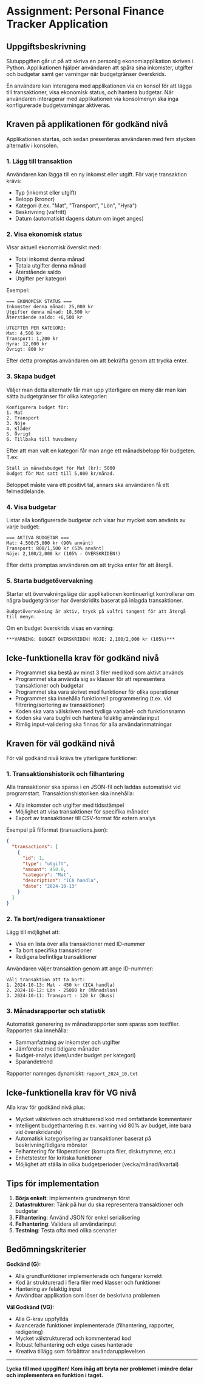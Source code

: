 # Assignment: Personal Finance Tracker Application

## Uppgiftsbeskrivning

Slutuppgiften går ut på att skriva en personlig ekonomiapplikation skriven i Python. Applikationen hjälper användaren att spåra sina inkomster, utgifter och budgetar samt ger varningar när budgetgränser överskrids.

En användare kan interagera med applikationen via en konsol för att lägga till transaktioner, visa ekonomisk status, och hantera budgetar. När användaren interagerar med applikationen via konsolmenyn ska inga konfigurerade budgetvarningar aktiveras.

## Kraven på applikationen för godkänd nivå

Applikationen startas, och sedan presenteras användaren med fem stycken alternativ i konsolen.

### 1. Lägg till transaktion
Användaren kan lägga till en ny inkomst eller utgift. För varje transaktion krävs:
- Typ (inkomst eller utgift)
- Belopp (kronor)
- Kategori (t.ex. "Mat", "Transport", "Lön", "Hyra")
- Beskrivning (valfritt)
- Datum (automatiskt dagens datum om inget anges)

### 2. Visa ekonomisk status
Visar aktuell ekonomisk översikt med:
- Total inkomst denna månad
- Totala utgifter denna månad
- Återstående saldo
- Utgifter per kategori

Exempel:
```
=== EKONOMISK STATUS ===
Inkomster denna månad: 25,000 kr
Utgifter denna månad: 18,500 kr
Återstående saldo: +6,500 kr

UTGIFTER PER KATEGORI:
Mat: 4,500 kr
Transport: 1,200 kr
Hyra: 12,000 kr
Övrigt: 800 kr
```

Efter detta promptas användaren om att bekräfta genom att trycka enter.

### 3. Skapa budget
Väljer man detta alternativ får man upp ytterligare en meny där man kan sätta budgetgränser för olika kategorier:

```
Konfigurera budget för:
1. Mat
2. Transport  
3. Nöje
4. Kläder
5. Övrigt
6. Tillbaka till huvudmeny
```

Efter att man valt en kategori får man ange ett månadsbelopp för budgeten. T.ex:
```
Ställ in månadsbudget för Mat (kr): 5000
Budget för Mat satt till 5,000 kr/månad.
```

Beloppet måste vara ett positivt tal, annars ska användaren få ett felmeddelande.

### 4. Visa budgetar
Listar alla konfigurerade budgetar och visar hur mycket som använts av varje budget:

```
=== AKTIVA BUDGETAR ===
Mat: 4,500/5,000 kr (90% använt)
Transport: 800/1,500 kr (53% använt)
Nöje: 2,100/2,000 kr (105% - ÖVERSKRIDEN!)
```

Efter detta promptas användaren om att trycka enter för att återgå.

### 5. Starta budgetövervakning
Startar ett övervakningsläge där applikationen kontinuerligt kontrollerar om några budgetgränser har överskridits baserat på inlagda transaktioner.

```
Budgetövervakning är aktiv, tryck på valfri tangent för att återgå till menyn.
```

Om en budget överskrids visas en varning:
```
***VARNING: BUDGET ÖVERSKRIDEN! NÖJE: 2,100/2,000 kr (105%)***
```

## Icke-funktionella krav för godkänd nivå

- Programmet ska bestå av minst 3 filer med kod som aktivt används
- Programmet ska använda sig av klasser för att representera transaktioner och budgetar
- Programmet ska vara skrivet med funktioner för olika operationer
- Programmet ska innehålla funktionell programmering (t.ex. vid filtrering/sortering av transaktioner)
- Koden ska vara välskriven med tydliga variabel- och funktionsnamn
- Koden ska vara bugfri och hantera felaktig användarinput
- Rimlig input-validering ska finnas för alla användarinmatningar

## Kraven för väl godkänd nivå

För väl godkänd nivå krävs tre ytterligare funktioner:

### 1. Transaktionshistorik och filhantering
Alla transaktioner ska sparas i en JSON-fil och laddas automatiskt vid programstart. Transaktionshistoriken ska innehålla:
- Alla inkomster och utgifter med tidsstämpel
- Möjlighet att visa transaktioner för specifika månader
- Export av transaktioner till CSV-format för extern analys

Exempel på filformat (transactions.json):
```json
{
  "transactions": [
    {
      "id": 1,
      "type": "utgift",
      "amount": 450.0,
      "category": "Mat",
      "description": "ICA handla",
      "date": "2024-10-13"
    }
  ]
}
```

### 2. Ta bort/redigera transaktioner
Lägg till möjlighet att:
- Visa en lista över alla transaktioner med ID-nummer
- Ta bort specifika transaktioner
- Redigera befintliga transaktioner

Användaren väljer transaktion genom att ange ID-nummer:
```
Välj transaktion att ta bort:
1. 2024-10-13: Mat - 450 kr (ICA handla)
2. 2024-10-12: Lön - 25000 kr (Månadslon)
3. 2024-10-11: Transport - 120 kr (Buss)
```

### 3. Månadsrapporter och statistik
Automatisk generering av månadsrapporter som sparas som textfiler. Rapporten ska innehålla:
- Sammanfattning av inkomster och utgifter
- Jämförelse med tidigare månader
- Budget-analys (över/under budget per kategori)
- Sparandetrend

Rapporter namnges dynamiskt: `rapport_2024_10.txt`

## Icke-funktionella krav för VG nivå

Alla krav för godkänd nivå plus:

- Mycket välskriven och strukturerad kod med omfattande kommentarer
- Intelligent budgethantering (t.ex. varning vid 80% av budget, inte bara vid överskridande)
- Automatisk kategorisering av transaktioner baserat på beskrivning/tidigare mönster
- Felhantering för filoperationer (korrupta filer, diskutrymme, etc.)
- Enhetstester för kritiska funktioner
- Möjlighet att ställa in olika budgetperioder (vecka/månad/kvartal)

## Tips för implementation

1. **Börja enkelt**: Implementera grundmenyn först
2. **Datastrukturer**: Tänk på hur du ska representera transaktioner och budgetar
3. **Filhantering**: Använd JSON för enkel serialisering
4. **Felhantering**: Validera all användarinput
5. **Testning**: Testa ofta med olika scenarier

## Bedömningskriterier

**Godkänd (G):**
- Alla grundfunktioner implementerade och fungerar korrekt
- Kod är strukturerad i flera filer med klasser och funktioner
- Hantering av felaktig input
- Användbar applikation som löser de beskrivna problemen

**Väl Godkänd (VG):**
- Alla G-krav uppfyllda
- Avancerade funktioner implementerade (filhantering, rapporter, redigering)
- Mycket välstrukturerad och kommenterad kod
- Robust felhantering och edge cases hanterade
- Kreativa tillägg som förbättrar användarupplevelsen

---

**Lycka till med uppgiften! Kom ihåg att bryta ner problemet i mindre delar och implementera en funktion i taget.**